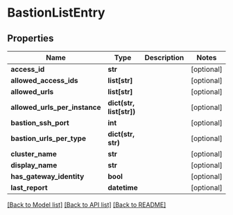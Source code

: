 # BastionListEntry

## Properties
Name | Type | Description | Notes
------------ | ------------- | ------------- | -------------
**access_id** | **str** |  | [optional] 
**allowed_access_ids** | **list[str]** |  | [optional] 
**allowed_urls** | **list[str]** |  | [optional] 
**allowed_urls_per_instance** | **dict(str, list[str])** |  | [optional] 
**bastion_ssh_port** | **int** |  | [optional] 
**bastion_urls_per_type** | **dict(str, str)** |  | [optional] 
**cluster_name** | **str** |  | [optional] 
**display_name** | **str** |  | [optional] 
**has_gateway_identity** | **bool** |  | [optional] 
**last_report** | **datetime** |  | [optional] 

[[Back to Model list]](../README.md#documentation-for-models) [[Back to API list]](../README.md#documentation-for-api-endpoints) [[Back to README]](../README.md)


